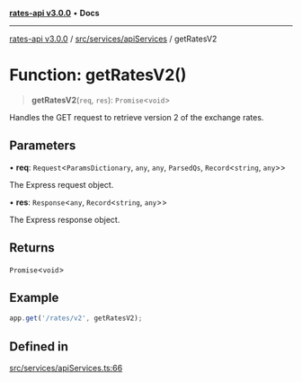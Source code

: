 [**rates-api v3.0.0**](../../../../README.md) • **Docs**

***

[rates-api v3.0.0](../../../../modules.md) / [src/services/apiServices](../README.md) / getRatesV2

# Function: getRatesV2()

> **getRatesV2**(`req`, `res`): `Promise`\<`void`\>

Handles the GET request to retrieve version 2 of the exchange rates.

## Parameters

• **req**: `Request`\<`ParamsDictionary`, `any`, `any`, `ParsedQs`, `Record`\<`string`, `any`\>\>

The Express request object.

• **res**: `Response`\<`any`, `Record`\<`string`, `any`\>\>

The Express response object.

## Returns

`Promise`\<`void`\>

## Example

```typescript
app.get('/rates/v2', getRatesV2);
```

## Defined in

[src/services/apiServices.ts:66](https://github.com/ZelCore-io/rates-api/blob/691ee3db71a277710156f53a41c1ecb57cce5d58/src/services/apiServices.ts#L66)
